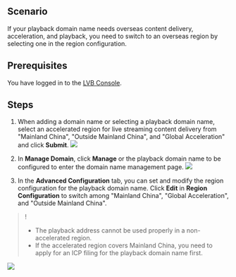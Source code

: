 ## Scenario
If your playback domain name needs overseas content delivery, acceleration, and playback, you need to switch to an overseas region by selecting one in the region configuration.

## Prerequisites
You have logged in to the [LVB Console](https://console.cloud.tencent.com/live).
## Steps
1. When adding a domain name or selecting a playback domain name, select an accelerated region for live streaming content delivery from "Mainland China", "Outside Mainland China", and "Global Acceleration" and click **Submit**.
![](https://main.qcloudimg.com/raw/545d161edb6281d8e32cfdafcac711c1.png)
2. In **Manage Domain**, click **Manage** or the playback domain name to be configured to enter the domain name management page.
 ![](https://main.qcloudimg.com/raw/2b85ee07fa77fa1b4f3c052cba3c65ef.png)

3. In the **Advanced Configuration** tab, you can set and modify the region configuration for the playback domain name. Click **Edit** in **Region Configuration** to switch among "Mainland China", "Global Acceleration", and "Outside Mainland China".
>!
>- The playback address cannot be used properly in a non-accelerated region.
>- If the accelerated region covers Mainland China, you need to apply for an ICP filing for the playback domain name first.

 ![](https://main.qcloudimg.com/raw/bad6134f30110ebb6a65e2ae6a2f71b1.png)

